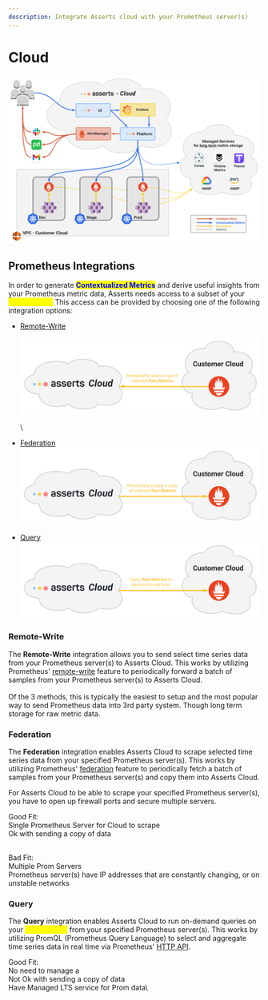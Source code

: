 ```yaml
---
description: Integrate Asserts cloud with your Prometheus server(s)
---
```


# Cloud

![ Cloud Architecture](<../../.gitbook/assets/cloud (5).svg>)

## Prometheus Integrations

In order to generate <mark style="color:blue;">**Contextualized Metrics**</mark> and derive useful insights from your Prometheus metric data, Asserts needs access to a subset of your <mark style="color:yellow;">**Raw Metrics.**</mark> This access can be provided by choosing one of the following integration options:

*   [Remote-Write](cloud.md#remote-write)

    <img src="../../.gitbook/assets/remote-write (2).svg" alt="
    " data-size="original">

    \

* [Federation](cloud.md#federation)\
  ![](../../.gitbook/assets/federation.svg)
* [Query](cloud.md#query)\
  ![](../../.gitbook/assets/query.svg)



### Remote-Write

The **Remote-Write** integration allows you to send select time series data from your Prometheus server(s) to Asserts Cloud. This works by utilizing Prometheus' [remote-write](https://prometheus.io/docs/operating/configuration/#remote\_write) feature to periodically forward a batch of samples from your Prometheus server(s) to Asserts Cloud.\
\
Of the 3 methods, this is typically the easiest to setup and the most popular way to send Prometheus data into 3rd party system. Though long term storage for raw metric data.



### Federation

The **Federation** integration enables Asserts Cloud to scrape selected time series data from your specified Prometheus server(s). This works by utilizing Prometheus' [federation](https://prometheus.io/docs/prometheus/latest/federation/#federation) feature to periodically fetch a batch of samples from your Prometheus server(s) and copy them into Asserts Cloud.

For Asserts Cloud to be able to scrape your specified Prometheus server(s), you have to open up firewall ports and secure multiple servers.

Good Fit:\
Single Prometheus Server for Cloud to scrape\
Ok with sending a copy of data&#x20;

\
Bad Fit:\
Multiple Prom Servers\
Prometheus server(s) have IP addresses that are constantly changing, or on unstable networks



### Query

The **Query** integration enables Asserts Cloud to run on-demand queries on your <mark style="color:yellow;">**Raw Metrics**</mark> from your specified Prometheus server(s). This works by utilizing PromQL (Prometheus Query Language) to select and aggregate time series data in real time via Prometheus' [HTTP API](https://prometheus.io/docs/prometheus/latest/querying/api/).&#x20;

Good Fit:\
No need to manage a \
Not Ok with sending a copy of data\
Have Managed LTS service for Prom data\
